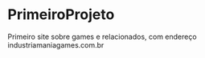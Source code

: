 # PrimeiroProjeto
Primeiro site sobre games e relacionados, com endereço industriamaniagames.com.br
